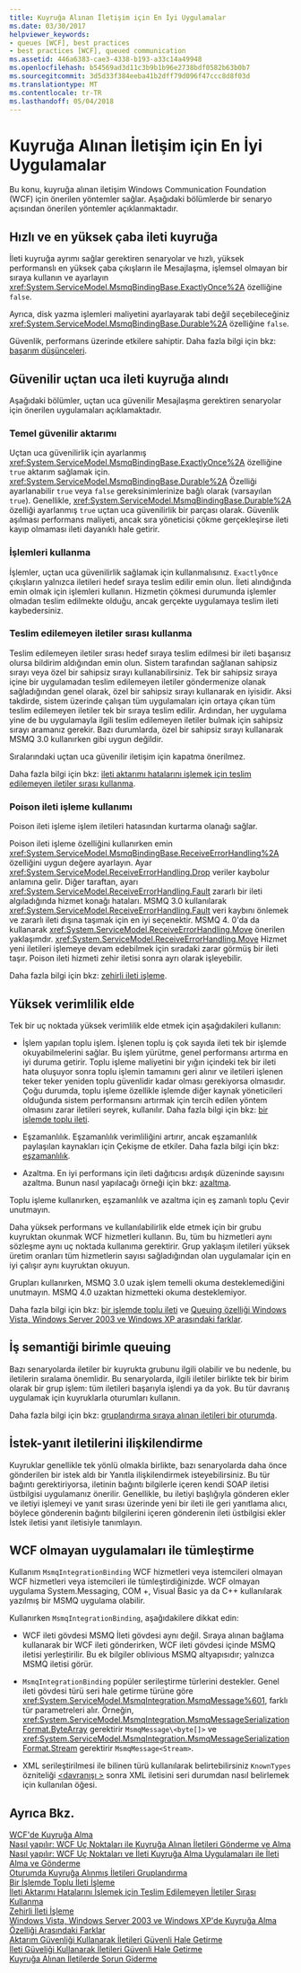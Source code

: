 ```yaml
---
title: Kuyruğa Alınan İletişim için En İyi Uygulamalar
ms.date: 03/30/2017
helpviewer_keywords:
- queues [WCF], best practices
- best practices [WCF], queued communication
ms.assetid: 446a6383-cae3-4338-b193-a33c14a49948
ms.openlocfilehash: b54569ad3d11c3b9b1b96e2738bdf0582b63b0b7
ms.sourcegitcommit: 3d5d33f384eeba41b2dff79d096f47ccc8d8f03d
ms.translationtype: MT
ms.contentlocale: tr-TR
ms.lasthandoff: 05/04/2018
---
```

# <a name="best-practices-for-queued-communication"></a>Kuyruğa Alınan İletişim için En İyi Uygulamalar
Bu konu, kuyruğa alınan iletişim Windows Communication Foundation (WCF) için önerilen yöntemler sağlar. Aşağıdaki bölümlerde bir senaryo açısından önerilen yöntemler açıklanmaktadır.  
  
## <a name="fast-best-effort-queued-messaging"></a>Hızlı ve en yüksek çaba ileti kuyruğa  
 İleti kuyruğa ayrımı sağlar gerektiren senaryolar ve hızlı, yüksek performanslı en yüksek çaba çıkışların ile Mesajlaşma, işlemsel olmayan bir sıraya kullanın ve ayarlayın <xref:System.ServiceModel.MsmqBindingBase.ExactlyOnce%2A> özelliğine `false`.  
  
 Ayrıca, disk yazma işlemleri maliyetini ayarlayarak tabi değil seçebileceğiniz <xref:System.ServiceModel.MsmqBindingBase.Durable%2A> özelliğine `false`.  
  
 Güvenlik, performans üzerinde etkilere sahiptir. Daha fazla bilgi için bkz: [başarım düşünceleri](../../../../docs/framework/wcf/feature-details/performance-considerations.md).  
  
## <a name="reliable-end-to-end-queued-messaging"></a>Güvenilir uçtan uca ileti kuyruğa alındı  
 Aşağıdaki bölümler, uçtan uca güvenilir Mesajlaşma gerektiren senaryolar için önerilen uygulamaları açıklamaktadır.  
  
### <a name="basic-reliable-transfer"></a>Temel güvenilir aktarımı  
 Uçtan uca güvenilirlik için ayarlanmış <xref:System.ServiceModel.MsmqBindingBase.ExactlyOnce%2A> özelliğine `true` aktarım sağlamak için. <xref:System.ServiceModel.MsmqBindingBase.Durable%2A> Özelliği ayarlanabilir `true` veya `false` gereksinimlerinize bağlı olarak (varsayılan `true`). Genellikle, <xref:System.ServiceModel.MsmqBindingBase.Durable%2A> özelliği ayarlanmış `true` uçtan uca güvenilirlik bir parçası olarak. Güvenlik aşılması performans maliyeti, ancak sıra yöneticisi çökme gerçekleşirse ileti kayıp olmaması ileti dayanıklı hale getirir.  
  
### <a name="use-of-transactions"></a>İşlemleri kullanma  
 İşlemler, uçtan uca güvenilirlik sağlamak için kullanmalısınız. `ExactlyOnce` çıkışların yalnızca iletileri hedef sıraya teslim edilir emin olun. İleti alındığında emin olmak için işlemleri kullanın. Hizmetin çökmesi durumunda işlemler olmadan teslim edilmekte olduğu, ancak gerçekte uygulamaya teslim ileti kaybedersiniz.  
  
### <a name="use-of-dead-letter-queues"></a>Teslim edilemeyen iletiler sırası kullanma  
 Teslim edilemeyen iletiler sırası hedef sıraya teslim edilmesi bir ileti başarısız olursa bildirim aldığından emin olun. Sistem tarafından sağlanan sahipsiz sırayı veya özel bir sahipsiz sırayı kullanabilirsiniz. Tek bir sahipsiz sıraya içine bir uygulamadan teslim edilemeyen iletiler göndermenize olanak sağladığından genel olarak, özel bir sahipsiz sırayı kullanarak en iyisidir. Aksi takdirde, sistem üzerinde çalışan tüm uygulamaları için ortaya çıkan tüm teslim edilemeyen iletiler tek bir sıraya teslim edilir. Ardından, her uygulama yine de bu uygulamayla ilgili teslim edilemeyen iletiler bulmak için sahipsiz sırayı aramanız gerekir. Bazı durumlarda, özel bir sahipsiz sırayı kullanarak MSMQ 3.0 kullanırken gibi uygun değildir.  
  
 Sıralarındaki uçtan uca güvenilir iletişim için kapatma önerilmez.  
  
 Daha fazla bilgi için bkz: [ileti aktarımı hatalarını işlemek için teslim edilemeyen iletiler sırası kullanma](../../../../docs/framework/wcf/feature-details/using-dead-letter-queues-to-handle-message-transfer-failures.md).  
  
### <a name="use-of-poison-message-handling"></a>Poison ileti işleme kullanımı  
 Poison ileti işleme işlem iletileri hatasından kurtarma olanağı sağlar.  
  
 Poison ileti işleme özelliğini kullanırken emin <xref:System.ServiceModel.MsmqBindingBase.ReceiveErrorHandling%2A> özelliğini uygun değere ayarlayın. Ayar <xref:System.ServiceModel.ReceiveErrorHandling.Drop> veriler kaybolur anlamına gelir. Diğer taraftan, ayarı <xref:System.ServiceModel.ReceiveErrorHandling.Fault> zararlı bir ileti algıladığında hizmet konağı hataları. MSMQ 3.0 kullanılarak <xref:System.ServiceModel.ReceiveErrorHandling.Fault> veri kaybını önlemek ve zararlı ileti dışına taşımak için en iyi seçenektir. MSMQ 4. 0'da da kullanarak <xref:System.ServiceModel.ReceiveErrorHandling.Move> önerilen yaklaşımdır. <xref:System.ServiceModel.ReceiveErrorHandling.Move> Hizmet yeni iletileri işlemeye devam edebilmek için sıradaki zarar görmüş bir ileti taşır. Poison ileti hizmeti zehir iletisi sonra ayrı olarak işleyebilir.  
  
 Daha fazla bilgi için bkz: [zehirli ileti işleme](../../../../docs/framework/wcf/feature-details/poison-message-handling.md).  
  
## <a name="achieving-high-throughput"></a>Yüksek verimlilik elde  
 Tek bir uç noktada yüksek verimlilik elde etmek için aşağıdakileri kullanın:  
  
-   İşlem yapılan toplu işlem. İşlenen toplu iş çok sayıda ileti tek bir işlemde okuyabilmelerini sağlar. Bu işlem yürütme, genel performansı artırma en iyi duruma getirir. Toplu işleme maliyetini bir yığın içindeki tek bir ileti hata oluşuyor sonra toplu işlemin tamamını geri alınır ve iletileri işlenen teker teker yeniden toplu güvenlidir kadar olması gerekiyorsa olmasıdır. Çoğu durumda, toplu işleme özellikle işlemde diğer kaynak yöneticileri olduğunda sistem performansını artırmak için tercih edilen yöntem olmasını zarar iletileri seyrek, kullanılır. Daha fazla bilgi için bkz: [bir işlemde toplu ileti](../../../../docs/framework/wcf/feature-details/batching-messages-in-a-transaction.md).  
  
-   Eşzamanlılık. Eşzamanlılık verimliliğini artırır, ancak eşzamanlılık paylaşılan kaynakları için Çekişme de etkiler. Daha fazla bilgi için bkz: [eşzamanlılık](../../../../docs/framework/wcf/samples/concurrency.md).  
  
-   Azaltma. En iyi performans için ileti dağıtıcısı ardışık düzeninde sayısını azaltma. Bunun nasıl yapılacağı örneği için bkz: [azaltma](../../../../docs/framework/wcf/samples/throttling.md).  
  
 Toplu işleme kullanırken, eşzamanlılık ve azaltma için eş zamanlı toplu Çevir unutmayın.  
  
 Daha yüksek performans ve kullanılabilirlik elde etmek için bir grubu kuyruktan okunmak WCF hizmetleri kullanın. Bu, tüm bu hizmetleri aynı sözleşme aynı uç noktada kullanıma gerektirir. Grup yaklaşım iletileri yüksek üretim oranları tüm hizmetlerin sayısı sağladığından olan uygulamalar için en iyi çalışır aynı kuyruktan okuyun.  
  
 Grupları kullanırken, MSMQ 3.0 uzak işlem temelli okuma desteklemediğini unutmayın. MSMQ 4.0 uzaktan hizmetteki okuma desteklemiyor.  
  
 Daha fazla bilgi için bkz: [bir işlemde toplu ileti](../../../../docs/framework/wcf/feature-details/batching-messages-in-a-transaction.md) ve [Queuing özelliği Windows Vista, Windows Server 2003 ve Windows XP arasındaki farklar](../../../../docs/framework/wcf/feature-details/diff-in-queue-in-vista-server-2003-windows-xp.md).  
  
## <a name="queuing-with-unit-of-work-semantics"></a>İş semantiği birimle queuing  
 Bazı senaryolarda iletiler bir kuyrukta grubunu ilgili olabilir ve bu nedenle, bu iletilerin sıralama önemlidir. Bu senaryolarda, ilgili iletiler birlikte tek bir birim olarak bir grup işlem: tüm iletileri başarıyla işlendi ya da yok. Bu tür davranış uygulamak için kuyruklarla oturumları kullanın.  
  
 Daha fazla bilgi için bkz: [gruplandırma sıraya alınan iletileri bir oturumda](../../../../docs/framework/wcf/feature-details/grouping-queued-messages-in-a-session.md).  
  
## <a name="correlating-request-reply-messages"></a>İstek-yanıt iletilerini ilişkilendirme  
 Kuyruklar genellikle tek yönlü olmakla birlikte, bazı senaryolarda daha önce gönderilen bir istek aldı bir Yanıtla ilişkilendirmek isteyebilirsiniz. Bu tür bağıntı gerektiriyorsa, iletinin bağıntı bilgilerle içeren kendi SOAP iletisi üstbilgisi uygulamanız önerilir. Genellikle, bu iletiyi başlığıyla gönderen ekler ve iletiyi işlemeyi ve yanıt sırası üzerinde yeni bir ileti ile geri yanıtlama alıcı, böylece gönderenin bağıntı bilgilerini içeren gönderenin ileti üstbilgisi ekler İstek iletisi yanıt iletisiyle tanımlayın.  
  
## <a name="integrating-with-non-wcf-applications"></a>WCF olmayan uygulamaları ile tümleştirme  
 Kullanım `MsmqIntegrationBinding` WCF hizmetleri veya istemcileri olmayan WCF hizmetleri veya istemcileri ile tümleştirdiğinizde. WCF olmayan uygulama System.Messaging, COM +, Visual Basic ya da C++ kullanılarak yazılmış bir MSMQ uygulama olabilir.  
  
 Kullanırken `MsmqIntegrationBinding`, aşağıdakilere dikkat edin:  
  
-   WCF ileti gövdesi MSMQ İleti gövdesi aynı değil. Sıraya alınan bağlama kullanarak bir WCF ileti gönderirken, WCF ileti gövdesi içinde MSMQ iletisi yerleştirilir. Bu ek bilgiler oblivious MSMQ altyapısıdır; yalnızca MSMQ iletisi görür.  
  
-   `MsmqIntegrationBinding` popüler serileştirme türlerini destekler. Genel ileti gövdesi türü seri hale getirme türüne göre <xref:System.ServiceModel.MsmqIntegration.MsmqMessage%601>, farklı tür parametreleri alır. Örneğin, <xref:System.ServiceModel.MsmqIntegration.MsmqMessageSerializationFormat.ByteArray> gerektirir `MsmqMessage\<byte[]>` ve <xref:System.ServiceModel.MsmqIntegration.MsmqMessageSerializationFormat.Stream> gerektirir `MsmqMessage<Stream>`.  
  
-   XML serileştirilmesi ile bilinen türü kullanılarak belirtebilirsiniz `KnownTypes` özniteliği [ \<davranışı >](../../../../docs/framework/configure-apps/file-schema/wcf/behavior-of-servicebehaviors.md) sonra XML iletisini seri durumdan nasıl belirlemek için kullanılan öğesi.  
  
## <a name="see-also"></a>Ayrıca Bkz.  
 [WCF'de Kuyruğa Alma](../../../../docs/framework/wcf/feature-details/queuing-in-wcf.md)  
 [Nasıl yapılır: WCF Uç Noktaları ile Kuyruğa Alınan İletileri Gönderme ve Alma](../../../../docs/framework/wcf/feature-details/how-to-exchange-queued-messages-with-wcf-endpoints.md)  
 [Nasıl yapılır: WCF Uç Noktaları ve İleti Kuyruğa Alma Uygulamaları ile İleti Alma ve Gönderme](../../../../docs/framework/wcf/feature-details/how-to-exchange-messages-with-wcf-endpoints-and-message-queuing-applications.md)  
 [Oturumda Kuyruğa Alınmış İletileri Gruplandırma](../../../../docs/framework/wcf/feature-details/grouping-queued-messages-in-a-session.md)  
 [Bir İşlemde Toplu İleti İşleme](../../../../docs/framework/wcf/feature-details/batching-messages-in-a-transaction.md)  
 [İleti Aktarımı Hatalarını İşlemek için Teslim Edilemeyen İletiler Sırası Kullanma](../../../../docs/framework/wcf/feature-details/using-dead-letter-queues-to-handle-message-transfer-failures.md)  
 [Zehirli İleti İşleme](../../../../docs/framework/wcf/feature-details/poison-message-handling.md)  
 [Windows Vista, Windows Server 2003 ve Windows XP'de Kuyruğa Alma Özelliği Arasındaki Farklar](../../../../docs/framework/wcf/feature-details/diff-in-queue-in-vista-server-2003-windows-xp.md)  
 [Aktarım Güvenliği Kullanarak İletileri Güvenli Hale Getirme](../../../../docs/framework/wcf/feature-details/securing-messages-using-transport-security.md)  
 [İleti Güveliği Kullanarak İletileri Güvenli Hale Getirme](../../../../docs/framework/wcf/feature-details/securing-messages-using-message-security.md)  
 [Kuyruğa Alınan İletilerde Sorun Giderme](../../../../docs/framework/wcf/feature-details/troubleshooting-queued-messaging.md)
